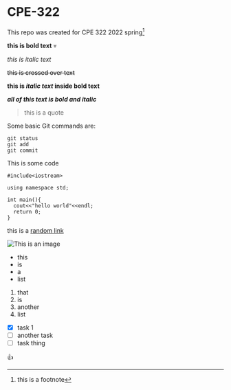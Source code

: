 # CPE-322
This repo was created for CPE 322 2022 spring[^1]

**this is bold text** 💀

*this is italic text*

~~this is crossed over text~~

**this is _italic text_ inside bold text**

***all of this text is bold and italic***

>this is a quote

Some basic Git commands are:
```
git status
git add
git commit
```

This is some code

```
#include<iostream>

using namespace std;

int main(){
  cout<<"hello world"<<endl;
  return 0;
}
```

this is a [random link](https://www.youtube.com/watch?v=dQw4w9WgXcQ)

![This is an image](https://media.discordapp.net/attachments/623239385177128973/935260267783290890/unknown.png?width=350&height=350)

- this 
- is
- a
- list

1. that 
2. is 
3. another
4. list


- [x] task 1
- [ ] another task
- [ ] task thing

:thumbsup:


[^1]:this is a footnote


